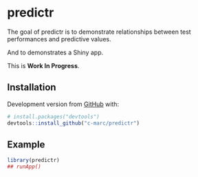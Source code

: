 
<!-- README.md is generated from README.Rmd. Please edit that file -->

# predictr

<!-- badges: start -->
<!-- badges: end -->

The goal of predictr is to demonstrate relationships between test
performances and predictive values.

And to demonstrates a Shiny app.

This is **Work In Progress**.

## Installation

Development version from [GitHub](https://github.com/) with:

``` r
# install.packages("devtools")
devtools::install_github("c-marc/predictr")
```

## Example

``` r
library(predictr)
## runApp()
```
